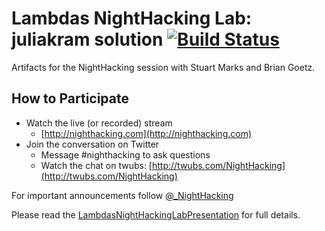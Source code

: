 Lambdas NightHacking Lab: juliakram solution [![Build Status](https://travis-ci.org/yuliyakramarenko/LambdasHacking.svg?branch=master)](https://travis-ci.org/yuliyakramarenko/LambdasHacking)
==============

Artifacts for the NightHacking session with Stuart Marks and Brian Goetz.

## How to Participate

* Watch the live (or recorded) stream
    - [http://nighthacking.com](http://nighthacking.com)
* Join the conversation on Twitter
    - Message #nighthacking to ask questions
    - Watch the chat on twubs: [http://twubs.com/NightHacking](http://twubs.com/NightHacking)

For important announcements follow [@_NightHacking](http://twubs.com/NightHacking)

Please read the [LambdasNightHackingLabPresentation](https://github.com/NightHacking/LambdasHacking/raw/master/LambdasNightHackingLabPresentation.pdf) for full details.
